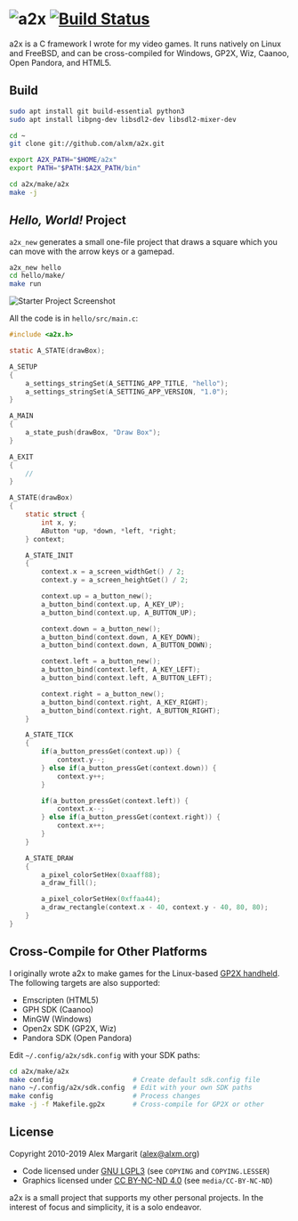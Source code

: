# ![a2x](https://github.com/alxm/a2x/raw/master/media/a2x-logo.png "a2x") [![Build Status](https://travis-ci.org/alxm/a2x.svg?branch=master)](https://travis-ci.org/alxm/a2x)

a2x is a C framework I wrote for my video games. It runs natively on Linux and FreeBSD, and can be cross-compiled for Windows, GP2X, Wiz, Caanoo, Open Pandora, and HTML5.

## Build

```sh
sudo apt install git build-essential python3
sudo apt install libpng-dev libsdl2-dev libsdl2-mixer-dev

cd ~
git clone git://github.com/alxm/a2x.git

export A2X_PATH="$HOME/a2x"
export PATH="$PATH:$A2X_PATH/bin"

cd a2x/make/a2x
make -j
```

## *Hello, World!* Project

`a2x_new` generates a small one-file project that draws a square which you can move with the arrow keys or a gamepad.

```sh
a2x_new hello
cd hello/make/
make run
```

![Starter Project Screenshot](https://github.com/alxm/a2x/raw/master/media/hello.gif "Starter Project Screenshot")

All the code is in `hello/src/main.c`:

```C
#include <a2x.h>

static A_STATE(drawBox);

A_SETUP
{
    a_settings_stringSet(A_SETTING_APP_TITLE, "hello");
    a_settings_stringSet(A_SETTING_APP_VERSION, "1.0");
}

A_MAIN
{
    a_state_push(drawBox, "Draw Box");
}

A_EXIT
{
    //
}

A_STATE(drawBox)
{
    static struct {
        int x, y;
        AButton *up, *down, *left, *right;
    } context;

    A_STATE_INIT
    {
        context.x = a_screen_widthGet() / 2;
        context.y = a_screen_heightGet() / 2;

        context.up = a_button_new();
        a_button_bind(context.up, A_KEY_UP);
        a_button_bind(context.up, A_BUTTON_UP);

        context.down = a_button_new();
        a_button_bind(context.down, A_KEY_DOWN);
        a_button_bind(context.down, A_BUTTON_DOWN);

        context.left = a_button_new();
        a_button_bind(context.left, A_KEY_LEFT);
        a_button_bind(context.left, A_BUTTON_LEFT);

        context.right = a_button_new();
        a_button_bind(context.right, A_KEY_RIGHT);
        a_button_bind(context.right, A_BUTTON_RIGHT);
    }

    A_STATE_TICK
    {
        if(a_button_pressGet(context.up)) {
            context.y--;
        } else if(a_button_pressGet(context.down)) {
            context.y++;
        }

        if(a_button_pressGet(context.left)) {
            context.x--;
        } else if(a_button_pressGet(context.right)) {
            context.x++;
        }
    }

    A_STATE_DRAW
    {
        a_pixel_colorSetHex(0xaaff88);
        a_draw_fill();

        a_pixel_colorSetHex(0xffaa44);
        a_draw_rectangle(context.x - 40, context.y - 40, 80, 80);
    }
}
```

## Cross-Compile for Other Platforms

I originally wrote a2x to make games for the Linux-based [GP2X handheld](https://www.alxm.org/games/gamepark.html). The following targets are also supported:

* Emscripten (HTML5)
* GPH SDK (Caanoo)
* MinGW (Windows)
* Open2x SDK (GP2X, Wiz)
* Pandora SDK (Open Pandora)

Edit `~/.config/a2x/sdk.config` with your SDK paths:

```sh
cd a2x/make/a2x
make config                    # Create default sdk.config file
nano ~/.config/a2x/sdk.config  # Edit with your own SDK paths
make config                    # Process changes
make -j -f Makefile.gp2x       # Cross-compile for GP2X or other
```

## License

Copyright 2010-2019 Alex Margarit (alex@alxm.org)

* Code licensed under [GNU LGPL3](https://www.gnu.org/licenses/lgpl.html) (see `COPYING` and `COPYING.LESSER`)
* Graphics licensed under [CC BY-NC-ND 4.0](https://creativecommons.org/licenses/by-nc-nd/4.0/) (see `media/CC-BY-NC-ND`)

a2x is a small project that supports my other personal projects. In the interest of focus and simplicity, it is a solo endeavor.
